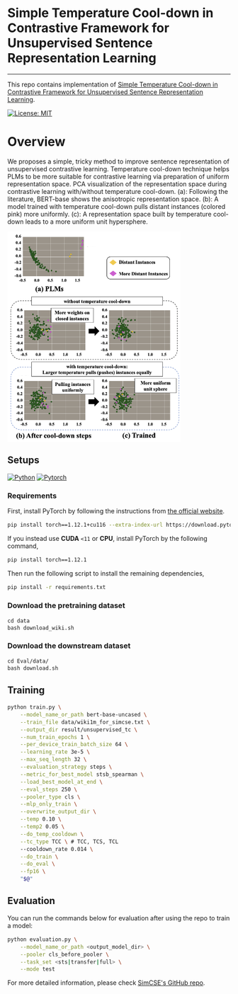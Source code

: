 # Simple Temperature Cool-down in Contrastive Framework for Unsupervised Sentence Representation Learning
----
This repo contains implementation of [Simple Temperature Cool-down in Contrastive Framework for Unsupervised Sentence Representation Learning]().

[![License: MIT](https://img.shields.io/badge/License-MIT-orange.svg)](https://opensource.org/licenses/MIT)

# Overview

We proposes a simple, tricky method to improve sentence representation of unsupervised contrastive learning. Temperature cool-down technique helps PLMs to be more suitable for contrastive learning via preparation of uniform representation space. PCA visualization of the representation space during contrastive learning with/without temperature cool-down. (a): Following the literature, BERT-base shows the anisotropic representation space. (b): A model trained with temperature cool-down pulls distant instances (colored pink) more uniformly. (c): A representation space built by temperature cool-down leads to a more uniform unit hypersphere.

<img width="391" alt="image" align="center" src="tc.png">


## Setups

[![Python](https://img.shields.io/badge/python-3.8.6-blue?logo=python&logoColor=FED643)](https://www.python.org/downloads/release/python-386/)
[![Pytorch](https://img.shields.io/badge/pytorch-1.12.1+cu116-red?logo=pytorch)](https://pytorch.org/get-started/previous-versions/)

### Requirements

First, install PyTorch by following the instructions from [the official website](https://pytorch.org). 

```bash
pip install torch==1.12.1+cu116 --extra-index-url https://download.pytorch.org/whl/cu116
```

If you instead use **CUDA** `<11` or **CPU**, install PyTorch by the following command,

```bash
pip install torch==1.12.1
```

Then run the following script to install the remaining dependencies,

```bash
pip install -r requirements.txt
```

### Download the pretraining dataset
```
cd data
bash download_wiki.sh
```

### Download the downstream dataset
```
cd Eval/data/
bash download.sh
```

## Training
```bash
python train.py \
    --model_name_or_path bert-base-uncased \
    --train_file data/wiki1m_for_simcse.txt \
    --output_dir result/unsupervised_tc \
    --num_train_epochs 1 \
    --per_device_train_batch_size 64 \
    --learning_rate 3e-5 \
    --max_seq_length 32 \
    --evaluation_strategy steps \
    --metric_for_best_model stsb_spearman \
    --load_best_model_at_end \
    --eval_steps 250 \
    --pooler_type cls \
    --mlp_only_train \
    --overwrite_output_dir \
    --temp 0.10 \
    --temp2 0.05 \
    --do_temp_cooldown \
    --tc_type TCC \ # TCC, TCS, TCL
    --cooldown_rate 0.014 \
    --do_train \
    --do_eval \
    --fp16 \
    "$@"
```

## Evaluation

You can run the commands below for evaluation after using the repo to train a model:

```bash
python evaluation.py \
    --model_name_or_path <output_model_dir> \
    --pooler cls_before_pooler \
    --task_set <sts|transfer|full> \
    --mode test
```

For more detailed information, please check [SimCSE's GitHub repo](https://github.com/princeton-nlp/SimCSE).


